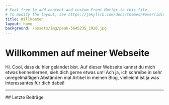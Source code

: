 ```yaml
---
# Feel free to add content and custom Front Matter to this file.
# To modify the layout, see https://jekyllrb.com/docs/themes/#overriding-theme-defaults
title: Willkommen
layout: home
background: /assets/img/peak-5645235_1920.jpg
---
```


# Willkommen auf meiner Webseite
Hi. Cool, dass du hier gelandet bist. Auf dieser Webseite kannst du mich etwas kennenlernen, sieh dich gerne etwas um! Ach ja, ich schreibe in sehr unregelmäßigen Abständen mal Artikel in meinen Blog, vielleicht ist ja was Interessantes für dich dabei!
<hr>
## Letzte Beiträge

